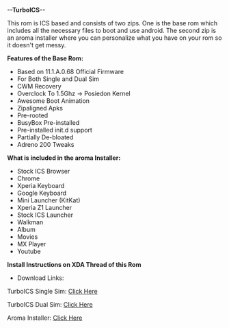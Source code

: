 **--TurboICS--**

This rom is ICS based and consists of two zips. One is the base rom which includes all the necessary files to boot and use android. The second zip is an aroma installer where you can personalize what you have on your rom so it doesn't get messy.

**Features of the Base Rom:**

- Based on 11.1.A.0.68 Official Firmware
- For Both Single and Dual Sim
- CWM Recovery
- Overclock To 1.5Ghz -> Posiedon Kernel
- Awesome Boot Animation
- Zipaligned Apks
- Pre-rooted
- BusyBox Pre-installed
- Pre-installed init.d support
- Partially De-bloated
- Adreno 200 Tweaks

**What is included in the aroma Installer:**

- Stock ICS Browser
- Chrome
- Xperia Keyboard
- Google Keyboard
- Mini Launcher (KitKat)
- Xperia Z1 Launcher
- Stock ICS Launcher
- Walkman
- Album
- Movies
- MX Player
- Youtube

**Install Instructions on XDA Thread of this Rom**

- Download Links:

TurboICS Single Sim: [Click Here](http://d-h.st/GiU)

TurboICS Dual Sim: [Click Here](http://d-h.st/QoK)

Aroma Installer: [Click Here](http://d-h.st/gXL)
